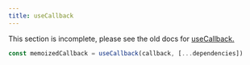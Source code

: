 ```yaml
---
title: useCallback
---
```


<Wip>

This section is incomplete, please see the old docs for [useCallback.](https://reactjs.org/docs/hooks-reference.html#usecallback)

</Wip>


<Intro>

```js
const memoizedCallback = useCallback(callback, [...dependencies])
```

</Intro>

<InlineToc />
